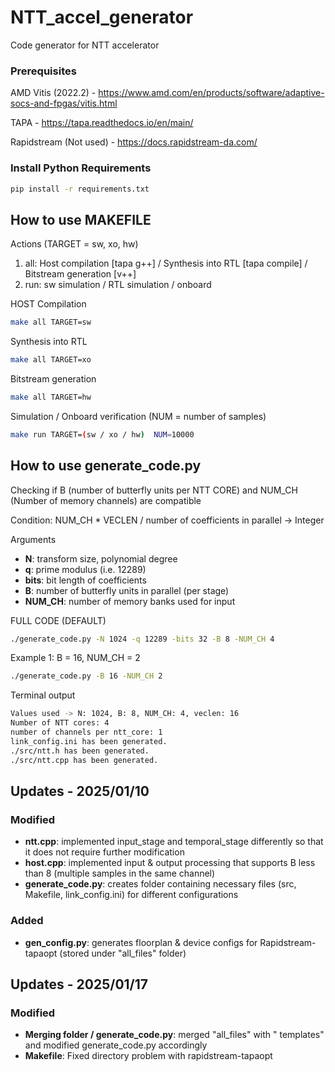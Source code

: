 # NTT_accel_generator
Code generator for NTT accelerator

### Prerequisites

AMD Vitis (2022.2) - https://www.amd.com/en/products/software/adaptive-socs-and-fpgas/vitis.html

TAPA - https://tapa.readthedocs.io/en/main/

Rapidstream (Not used) - https://docs.rapidstream-da.com/

### Install Python Requirements
```bash
pip install -r requirements.txt 
```

## How to use MAKEFILE
Actions (TARGET = sw, xo, hw)
1) all: Host compilation [tapa g++] / Synthesis into RTL [tapa compile] / Bitstream generation [v++]
2) run: sw simulation / RTL simulation / onboard


HOST Compilation
```bash
make all TARGET=sw
```
Synthesis into RTL
```bash
make all TARGET=xo
```

Bitstream generation
```bash
make all TARGET=hw
```

Simulation / Onboard verification (NUM = number of samples)
```bash
make run TARGET=(sw / xo / hw)  NUM=10000
```

## How to use generate_code.py

Checking if B (number of butterfly units per NTT CORE) and NUM_CH (Number of memory channels) are compatible

Condition: NUM_CH * VECLEN / number of coefficients in parallel -> Integer

Arguments
- **N**: transform size, polynomial degree
- **q**: prime modulus (i.e. 12289)
- **bits**: bit length of coefficients
- **B**: number of butterfly units in parallel (per stage)
- **NUM_CH**: number of memory banks used for input



FULL CODE (DEFAULT)
```bash
./generate_code.py -N 1024 -q 12289 -bits 32 -B 8 -NUM_CH 4 
```
Example 1: B = 16, NUM_CH = 2
```bash
./generate_code.py -B 16 -NUM_CH 2 
```
Terminal output
```bash
Values used -> N: 1024, B: 8, NUM_CH: 4, veclen: 16
Number of NTT cores: 4 
number of channels per ntt_core: 1
link_config.ini has been generated.
./src/ntt.h has been generated.
./src/ntt.cpp has been generated. 
```


## Updates - 2025/01/10
### Modified
- **ntt.cpp**: implemented input_stage and temporal_stage differently so that it does not require further modification
- **host.cpp**: implemented input & output processing that supports B less than 8 (multiple samples in the same channel)
- **generate_code.py**: creates folder containing necessary files (src, Makefile, link_config.ini) for different configurations 

### Added
- **gen_config.py**: generates floorplan & device configs for Rapidstream-tapaopt (stored under "all_files" folder)

## Updates - 2025/01/17
### Modified
- **Merging folder / generate_code.py**: merged "all_files" with " templates" and modified generate_code.py accordingly
- **Makefile**: Fixed directory problem with rapidstream-tapaopt

